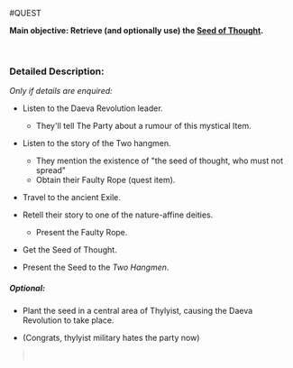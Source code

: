 ---
---

\#QUEST 

**Main objective: Retrieve (and optionally use) the [Seed of Thought](..\..\Items\Artifacts\Seed%20of%20Thought.md).**

 

### Detailed Description:

*Only if details are enquired:*

* Listen to the Daeva Revolution leader.
  
  * They'll tell The Party about a rumour of this mystical Item.
* Listen to the story of the Two hangmen.
  
  * They mention the existence of "the seed of thought, who must not spread"
  * Obtain their Faulty Rope (quest item).
* Travel to the ancient Exile.

* Retell their story to one of the nature-affine deities.
  
  * Present the Faulty Rope.
* Get the Seed of Thought.

* Present the Seed to the *Two Hangmen*.

##### *Optional:*

* Plant the seed in a central area of Thylyist, causing the Daeva Revolution to take place.

* (Congrats, thylyist military hates the party now)

 > 
 >  
